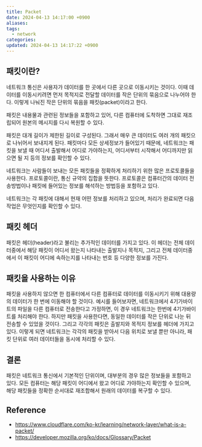 ```yaml
---
title: Packet
date: 2024-04-13 14:17:00 +0900
aliases: 
tags:
  - network
categories: 
updated: 2024-04-13 14:17:22 +0900
---
```


## 패킷이란?

네트워크 통신은 사용자가 데이터를 한 곳에서 다른 곳으로 이동시키는 것이다. 이때 데이터를 이동시키려면 먼저 목적지로 전달할 데이터를 작은 단위의 묶음으로 나누어야 한다. 이렇게 나눠진 작은 단위의 묶음을 패킷(packet)이라고 한다.

패킷은 내용물과 관련된 정보들을 포함하고 있어, 다른 컴퓨터에 도착하면 그대로 재조립되어 원본의 메시지를 다시 복원할 수 있다.

패킷은 대개 길이가 제한된 길이로 구성된다. 그래서 매우 큰 데이터도 여러 개의 패킷으로 나뉘어서 보내지게 된다. 패킷마다 모든 상세정보가 들어있기 때문에, 네트워크는 패킷을 보낼 때 어디서 출발해서 어디로 가야하는지, 어디서부터 시작해서 어디까지만 읽으면 될 지 등의 정보를 확인할 수 있다.

네트워크는 사람들이 보내는 모든 패킷들을 정확하게 처리하기 위한 많은 프로토콜들을 사용한다. 프로토콜이란, 통신 규약의 집합을 뜻한다. 프로토콜은 컴퓨터간의 데이터 전송방법이나 패킷에 들어있는 정보를 해석하는 방법등을 포함하고 있다.

네트워크는 각 패킷에 대해서 현재 어떤 정보를 처리하고 있으며, 처리가 완료되면 다음 작업은 무엇인지를 확인할 수 있다.

## 패킷 헤더

패킷은 헤더(header)라고 불리는 추가적인 데이터를 가지고 있다. 이 헤더는 전체 데이터중에서 해당 패킷이 어디서 왔는지 나타내는 출발지나 목적지, 그리고 전체 데이터중에서 이 패킷이 어디에 속하는지를 나타내는 번호 등 다양한 정보를 가진다.

## 패킷을 사용하는 이유

패킷을 사용하지 않으면 한 컴퓨터에서 다른 컴퓨터로 데이터를 이동시키기 위해 대용량의 데이터가 한 번에 이동해야 할 것이다. 예시를 들어보자면, 네트워크에서 4기가바이트의 파일을 다른 컴퓨터로 전송한다고 가정하면, 이 경우 네트워크는 한번에 4기가바이트를 처리해야 한다. 하지만 패킷을 사용한다면, 동일한 데이터를 작은 단위로 나눈 뒤 전송할 수 있었을 것이다. 그리고 각각의 패킷은 출발지와 목적지 정보를 헤더에 가지고 있다. 이렇게 되면 네트워크는 각각의 패킷을 받아서 다음 위치로 보낼 뿐만 아니라, 패킷 단위로 여러 데이터들을 동시에 처리할 수 있다.

## 결론

패킷은 네트워크 통신에서 기본적인 단위이며, 대부분의 경우 많은 정보들을 포함하고 있다. 모든 컴퓨터는 해당 패킷이 어디에서 왔고 어디로 가야하는지 확인할 수 있으며, 해당 패킷들을 정확한 순서대로 재조합해서 원래의 데이터를 복구할 수 있다.

## Reference

- https://www.cloudflare.com/ko-kr/learning/network-layer/what-is-a-packet/
- https://developer.mozilla.org/ko/docs/Glossary/Packet
